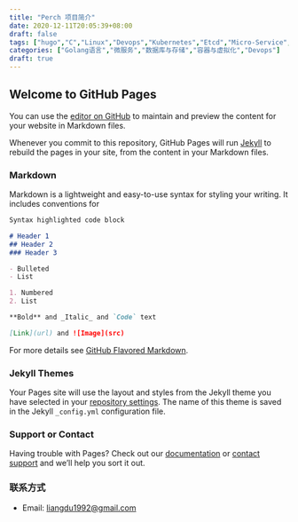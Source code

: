 ```yaml
---
title: "Perch 项目简介"
date: 2020-12-11T20:05:39+08:00
draft: false
tags: ["hugo","C","Linux","Devops","Kubernetes","Etcd","Micro-Service","Golang"]
categories: ["Golang语言","微服务","数据库与存储","容器与虚拟化","Devops"]
draft: true
---
```


## Welcome to GitHub Pages

You can use the [editor on GitHub](https://github.com/xiaokugua250/perch/edit/gh-pages/index.md) to maintain and preview the content for your website in Markdown files.

Whenever you commit to this repository, GitHub Pages will run [Jekyll](https://jekyllrb.com/) to rebuild the pages in your site, from the content in your Markdown files.

### Markdown

Markdown is a lightweight and easy-to-use syntax for styling your writing. It includes conventions for

```markdown
Syntax highlighted code block

# Header 1
## Header 2
### Header 3

- Bulleted
- List

1. Numbered
2. List

**Bold** and _Italic_ and `Code` text

[Link](url) and ![Image](src)
```

For more details see [GitHub Flavored Markdown](https://guides.github.com/features/mastering-markdown/).

### Jekyll Themes

Your Pages site will use the layout and styles from the Jekyll theme you have selected in your [repository settings](https://github.com/xiaokugua250/perch/settings). The name of this theme is saved in the Jekyll `_config.yml` configuration file.

### Support or Contact

Having trouble with Pages? Check out our [documentation](https://docs.github.com/categories/github-pages-basics/) or [contact support](https://github.com/contact) and we’ll help you sort it out.
### 联系方式
* Email: liangdu1992@gmail.com